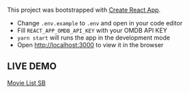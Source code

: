 This project was bootstrapped with [Create React App](https://github.com/facebook/create-react-app).

- Change `.env.example` to `.env` and open in your code editor
- Fill `REACT_APP_OMDB_API_KEY` with your OMDB API KEY
- `yarn start` will runs the app in the development mode
- Open [http://localhost:3000](http://localhost:3000) to view it in the browser


## LIVE DEMO
[Movie List SB](https://objective-minsky-b66f9b.netlify.app)

